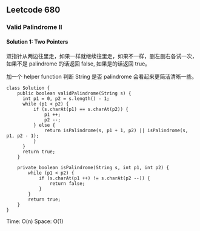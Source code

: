 ## Leetcode 680

### Valid Palindrome II

#### Solution 1: Two Pointers

双指针从两边往里走，如果一样就继续往里走，如果不一样，删左删右各试一次，如果不是 palindrome 的话返回 false, 如果是的话返回 true。

加一个 helper function 判断 String 是否 palindrome 会看起来更简洁清晰一些。

```
class Solution {
    public boolean validPalindrome(String s) {
      int p1 = 0, p2 = s.length() - 1;
      while (p1 < p2) {
          if (s.charAt(p1) == s.charAt(p2)) {
              p1 ++;
              p2 --;
          } else {
              return isPalindrome(s, p1 + 1, p2) || isPalindrome(s, p1, p2 - 1);
          }
      }
      return true;
    }

    private boolean isPalindrome(String s, int p1, int p2) {
        while (p1 < p2) {
            if (s.charAt(p1 ++) != s.charAt(p2 --)) {
                return false;
            }
        }
        return true;
    }
}
```

Time: O(n)
Space: O(1)
